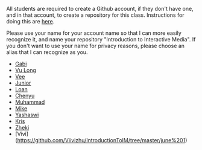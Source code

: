 All students are required to create a Github account, if they don't have one,
and in that account, to create a repository for this class. Instructions for
doing this are
[here](https://github.com/michaelshiloh/resourcesForClasses#github-resources).

Please use your name for your account name so that I can more easily recognize
it, and name your repository "Introduction to Interactive Media". If you don't
want to use your name for privacy reasons, please choose an alias that I can
recognize as you.

- [Gabi](https://github.com/gabibranche/Introduction_to_Interactive_Media)
- [Vu Long](https://github.com/vulongphan/IntroToIM)
- [Vee](https://github.com/vnling/Introduction-to-Interactive-Media )
- [Junior](https://github.com/jgarcia1599/IntrotoIM_Summer2020)
- [Loan](https://github.com/loanahoang/Summer-Intro.to.IM)
- [Chenyu](https://github.com/CyE01/IntroToIM)
- [Muhammad](https://github.com/MuhammadBinNauman/Intro-to-IM)
- [Mike](https://github.com/mike-leo-k/intro-to-im/)
- [Yashaswi](https://github.com/ym1929/Introduction-to-Interactive-Media)
- [Kris](https://github.com/Quarmuz/IntroToIM.git)
- [Zheki](https://github.com/Zheki/Intro-to-IM-Summer-2020)
- [Vivi] (https://github.com/Viivizhu/IntroductionToIM/tree/master/june%201)
